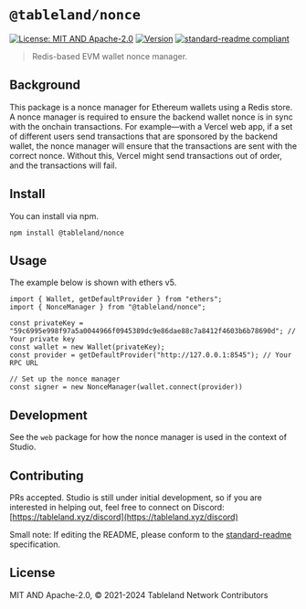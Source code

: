 # `@tableland/nonce`

[![License: MIT AND Apache-2.0](https://img.shields.io/badge/License-MIT%20AND%20Apache--2.0-blue.svg)](./LICENSE)
[![Version](https://img.shields.io/badge/dynamic/json?url=https%3A%2F%2Fraw.githubusercontent.com%2Ftablelandnetwork%2Fstudio%2Fmain%2Fpackages%2Fchains%2Fpackage.json&query=%24.version&label=Version)](./package.json)
[![standard-readme compliant](https://img.shields.io/badge/standard--readme-OK-green.svg)](https://github.com/RichardLitt/standard-readme)

> Redis-based EVM wallet nonce manager.

## Background

This package is a nonce manager for Ethereum wallets using a Redis store. A nonce manager is required to ensure the backend wallet nonce is in sync with the onchain transactions. For example—with a Vercel web app, if a set of different users send transactions that are sponsored by the backend wallet, the nonce manager will ensure that the transactions are sent with the correct nonce. Without this, Vercel might send transactions out of order, and the transactions will fail.

## Install

You can install via npm.

```
npm install @tableland/nonce
```

## Usage

The example below is shown with ethers v5.

```
import { Wallet, getDefaultProvider } from "ethers";
import { NonceManager } from "@tableland/nonce";

const privateKey = "59c6995e998f97a5a0044966f0945389dc9e86dae88c7a8412f4603b6b78690d"; // Your private key
const wallet = new Wallet(privateKey);
const provider = getDefaultProvider("http://127.0.0.1:8545"); // Your RPC URL

// Set up the nonce manager
const signer = new NonceManager(wallet.connect(provider))
```

## Development

See the `web` package for how the nonce manager is used in the context of Studio.

## Contributing

PRs accepted. Studio is still under initial development, so if you are interested in helping out, feel free to connect on Discord:
[https://tableland.xyz/discord](https://tableland.xyz/discord)

Small note: If editing the README, please conform to the
[standard-readme](https://github.com/RichardLitt/standard-readme) specification.

## License

MIT AND Apache-2.0, © 2021-2024 Tableland Network Contributors
